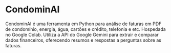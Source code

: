 # CondominAI
CondominAI é uma ferramenta em Python para análise de faturas em PDF de condomínio, energia, água, cartões e crédito, telefonia e etc. Hospedada no Google Colab. Utiliza a API do Google Gemini para extrair e comparar dados financeiros, oferecendo resumos e respostas a perguntas sobre as faturas.
